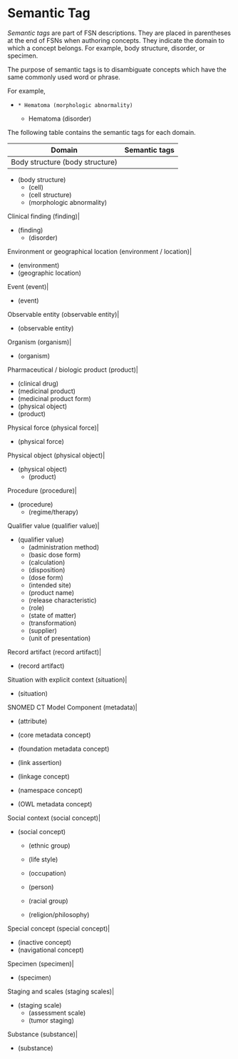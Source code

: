 # Semantic Tag

_Semantic tags_ are part of FSN descriptions. They are placed in parentheses at the end of FSNs when authoring concepts. They indicate the domain to which a concept belongs. For example, body structure, disorder, or specimen.

The purpose of semantic tags is to disambiguate concepts which have the same commonly used word or phrase. 

For example,

  *     * Hematoma (morphologic abnormality)
    * Hematoma (disorder)

The following table contains the semantic tags for each domain.

**Domain**| **Semantic tags**  
---|---  
Body structure (body structure)| 

  * (body structure)
    * (cell)
    * (cell structure)
    * (morphologic abnormality)

  
Clinical finding (finding)| 

  * (finding)
    * (disorder)

  
Environment or geographical location (environment / location)| 

  * (environment)
  * (geographic location)

  
Event (event)| 

  * (event)

  
Observable entity (observable entity)| 

  * (observable entity)

  
Organism (organism)| 

  * (organism)

  
Pharmaceutical / biologic product (product)| 

  * (clinical drug)
  * (medicinal product)
  * (medicinal product form)
  * (physical object)
  * (product)

  
Physical force (physical force)| 

  * (physical force)

  
Physical object (physical object)| 

  * (physical object)
    * (product)

  
Procedure (procedure)| 

  * (procedure)
    * (regime/therapy)

  
Qualifier value (qualifier value)| 

  * (qualifier value)
    * (administration method)
    * (basic dose form)
    * (calculation)
    * (disposition)
    * (dose form)
    * (intended site)
    * (product name)
    * (release characteristic)
    * (role)
    * (state of matter)
    * (transformation)
    * (supplier)
    * (unit of presentation)

  
Record artifact (record artifact)| 

  * (record artifact)

  
Situation with explicit context (situation)| 

  * (situation)

  
SNOMED CT Model Component (metadata)| 

  * (attribute)
  * (core metadata concept)  

  * (foundation metadata concept)
  * (link assertion)  

  * (linkage concept)  

  * (namespace concept)  

  * (OWL metadata concept)  

  
Social context (social concept)| 

  * (social concept)
    * (ethnic group)
    * (life style)
    * (occupation)
    * (person)  

    * (racial group)
    * (religion/philosophy)

  
Special concept (special concept)| 

  * (inactive concept)
  * (navigational concept)

  
Specimen (specimen)| 

  * (specimen)

  
Staging and scales (staging scales)| 

  * (staging scale)
    * (assessment scale)
    * (tumor staging)

  
Substance (substance)| 

  * (substance)

